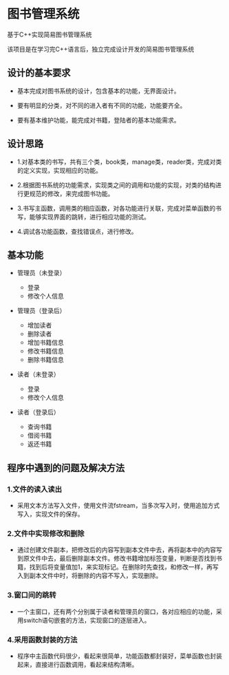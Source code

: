 # 图书管理系统
基于C++实现简易图书管理系统

该项目是在学习完C++语言后，独立完成设计开发的简易图书管理系统
## 设计的基本要求
* 基本完成对图书系统的设计，包含基本的功能，无界面设计。

* 要有明显的分类，对不同的进入者有不同的功能，功能要齐全。

* 要有基本维护功能，能完成对书籍，登陆者的基本功能需求。

## 设计思路
* 1.对基本类的书写，共有三个类，book类，manage类，reader类，完成对类的定义实现，实现相应的功能。

* 2.根据图书系统的功能需求，实现类之间的调用和功能的实现，对类的结构进行更规范的修改，来完成图书功能。

* 3.书写主函数，调用类的相应函数，对各功能进行关联，完成对菜单函数的书写，能够实现界面的跳转，进行相应功能的测试。

* 4.调试各功能函数，查找错误点，进行修改。

## 基本功能
* 管理员（未登录）
  * 登录
  * 修改个人信息

* 管理员（登录后）
  * 增加读者
  * 删除读者
  * 增加书籍信息
  * 修改书籍信息
  * 删除书籍信息

* 读者（未登录）
  * 登录
  * 修改个人信息

* 读者（登录后）
  * 查询书籍
  * 借阅书籍
  * 返还书籍

## 程序中遇到的问题及解决方法
### 1.文件的读入读出
* 采用文本方法写入文件，使用文件流fstream，当多次写入时，使用追加方式写入，实现文件的保存。

### 2.文件中实现修改和删除
* 通过创建文件副本，把修改后的内容写到副本文件中去，再将副本中的内容写到原文件中去，最后删除副本文件。修改书籍增加标签变量，判断是否找到书籍，找到后将变量值加1，来实现标记。在删除时先查找，和修改一样，再写入到副本文件中时，将删除的内容不写入，实现删除。

### 3.窗口间的跳转
* 一个主窗口，还有两个分别属于读者和管理员的窗口，各对应相应的功能，采用switch语句嵌套的方法，实现窗口的逐层进入。

### 4.采用函数封装的方法
* 程序中主函数代码很少，看起来很简单，功能函数都封装好，菜单函数也封装起来，直接进行函数调用，看起来结构清晰。

